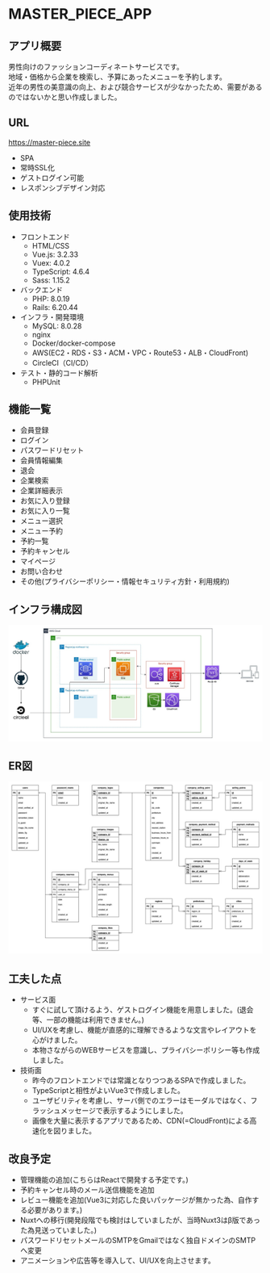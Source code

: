 # MASTER_PIECE_APP

## アプリ概要
男性向けのファッションコーディネートサービスです。<br>
地域・価格から企業を検索し、予算にあったメニューを予約します。<br>
近年の男性の美意識の向上、および競合サービスが少なかったため、需要があるのではないかと思い作成しました。

<!-- <img src="/README_images/screen_shot.png"> -->

## URL
https://master-piece.site
- SPA
- 常時SSL化
- ゲストログイン可能
- レスポンシブデザイン対応

## 使用技術
- フロントエンド
  - HTML/CSS
  - Vue.js: 3.2.33
  - Vuex: 4.0.2
  - TypeScript: 4.6.4
  - Sass: 1.15.2
- バックエンド
  - PHP: 8.0.19
  - Rails: 6.20.44
- インフラ・開発環境
  - MySQL: 8.0.28
  - nginx
  - Docker/docker-compose
  - AWS(EC2・RDS・S3・ACM・VPC・Route53・ALB・CloudFront)
  - CircleCI（CI/CD）
- テスト・静的コード解析
  - PHPUnit

## 機能一覧
- 会員登録
- ログイン
- パスワードリセット
- 会員情報編集
- 退会
- 企業検索
- 企業詳細表示
- お気に入り登録
- お気に入り一覧
- メニュー選択
- メニュー予約
- 予約一覧
- 予約キャンセル
- マイページ
- お問い合わせ
- その他(プライバシーポリシー・情報セキュリティ方針・利用規約)

## インフラ構成図
<img src= '/README_images/infra.jpg' >

## ER図
<img src= '/README_images/ER.jpg' >

## 工夫した点
- サービス面
  - すぐに試して頂けるよう、ゲストログイン機能を用意しました。(退会等、一部の機能は利用できません。)
  - UI/UXを考慮し、機能が直感的に理解できるような文言やレイアウトを心がけました。
  - 本物さながらのWEBサービスを意識し、プライバシーポリシー等も作成しました。
- 技術面
  - 昨今のフロントエンドでは常識となりつつあるSPAで作成しました。
  - TypeScriptと相性がよいVue3で作成しました。
  - ユーザビリティを考慮し、サーバ側でのエラーはモーダルではなく、フラッシュメッセージで表示するようにしました。
  - 画像を大量に表示するアプリであるため、CDN(=CloudFront)による高速化を図りました。

## 改良予定
- 管理機能の追加(こちらはReactで開発する予定です。)
- 予約キャンセル時のメール送信機能を追加
- レビュー機能を追加(Vue3に対応した良いパッケージが無かった為、自作する必要があります。)
- Nuxtへの移行(開発段階でも検討はしていましたが、当時Nuxt3はβ版であった為見送っていました。)
- パスワードリセットメールのSMTPをGmailではなく独自ドメインのSMTPへ変更
- アニメーションや広告等を導入して、UI/UXを向上させます。
